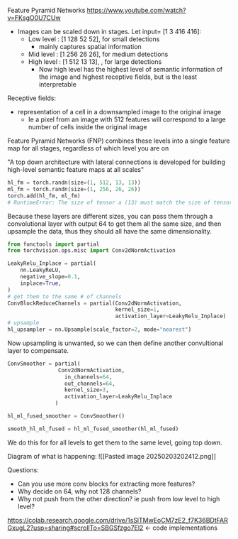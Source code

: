  Feature Pyramid Networks
https://www.youtube.com/watch?v=FKsgO0U7CUw
* Images can be scaled down in stages. Let input= \[1 3 416 416\]:
	* Low level : \[1 128 52 52\], for small detections
		* mainly captures spatial information
	* Mid level : \[1 256 26 26\], for medium detections
	* High level : \[1 512 13 13\], , for large detections
		* Now high level has the highest level of semantic information of the image and highest receptive fields, but is the least interpretable

Receptive fields:
* representation of a cell in a downsampled image to the original image
	* Ie a pixel from an image with 512 features will correspond to a large number of cells inside the original image

Feature Pyramid Networks (FNP) combines these levels into a single feature map for all stages, regardless of which level you are on

"A top down architecture with lateral connections is developed for building high-level semantic feature maps at all scales"

```python
hl_fm = torch.randn(size=(1, 512, 13, 13))
ml_fm = torch.randn(size=(1, 256, 26, 26))
torch.add(hl_fm, ml_fm)
# RuntimeError: The size of tensor a (13) must match the size of tensor b (26) at non-singleton dimension 3
```

Because these layers are different sizes, you can pass them through a convolutional layer with output 64 to get them all the same size, and then upsample the data, thus they should all have the same dimensionality.

```python
from functools import partial
from torchvision.ops.misc import Conv2dNormActivation

LeakyRelu_Inplace = partial(
    nn.LeakyReLU,
    negative_slope=0.1,
    inplace=True,
)
# get them to the same # of channels
ConvBlockReduceChannels = partial(Conv2dNormActivation, 
                                  kernel_size=1,
                                  activation_layer=LeakyRelu_Inplace)
# upsample
hl_upsampler = nn.Upsample(scale_factor=2, mode="nearest") 
```
Now upsampling is unwanted, so we can then define another convultional layer to compensate.
```python
ConvSmoother = partial(
                Conv2dNormActivation,
                  in_channels=64, 
                  out_channels=64, 
                  kernel_size=3, 
                  activation_layer=LeakyRelu_Inplace
               )

hl_ml_fused_smoother = ConvSmoother()

smooth_hl_ml_fused = hl_ml_fused_smoother(hl_ml_fused)
```
We do this for for all levels to get them to the same level, going top down.


Diagram of what is happening:
![[Pasted image 20250203202412.png]]

Questions:
* Can you use more conv blocks for extracting more features?
* Why decide on 64, why not 128 channels?
* Why not push from the other direction? ie push from low level to high level?


https://colab.research.google.com/drive/1sSlTMwEoCM7zE2_f7K36BDtFARGxugL2?usp=sharing#scrollTo=SBGSfzgo7El2 <- code implementations
